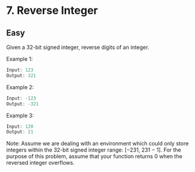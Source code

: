 # 7. Reverse Integer
## Easy

Given a 32-bit signed integer, reverse digits of an integer.

Example 1:

```javascript
Input: 123
Output: 321
```

Example 2:

```javascript
Input: -123
Output: -321
```

Example 3:

```javascript
Input: 120
Output: 21
```

Note:
Assume we are dealing with an environment which could only store integers within the 32-bit signed integer range: [−231,  231 − 1]. For the purpose of this problem, assume that your function returns 0 when the reversed integer overflows.